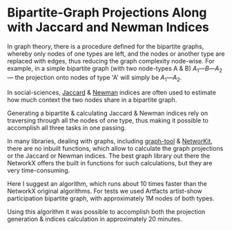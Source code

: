 # Bipartite-Graph Projections Along with Jaccard and Newman Indices

In graph theory, there is a procedure defined for the bipartite graphs, whereby only nodes of one types are left, and the nodes or another type are replaced with edges, thus reducing the graph complexity node-wise. For example, in a simple bipartite graph (with two node-types A & B) $A_1—B—A_2$ — the projection onto nodes of type 'A' will simply be $A_1—A_2$.

In social-sciences, [Jaccard](https://en.wikipedia.org/wiki/Jaccard_index) & [Newman](https://journals.aps.org/pre/abstract/10.1103/PhysRevE.64.016132) indices are often used to estimate how much context the two nodes share in a bipartite graph.

Generating a bipartite & calculating Jaccard & Newman indices rely on traversing through all the nodes of one type, thus making it possible to accomplish all three tasks in one passing.

In many libraries, dealing with graphs, including [graph-tool](https://graph-tool.skewed.de/) & [NetworKit](https://networkit.github.io/), there are no inbuilt functions, which allow to calculate the graph projections or the Jaccard or Newman indices. The best graph library out there the NetworkX offers the built in functions for such calculations, but they are very time-consuming.

Here I suggest an algorithm, which runs about 10 times faster than the NetworkX original algorithms. For tests we used Artfacts artist-show participation bipartite graph, with approximately 1M nodes of both types.

Using this algorithm it was possible to accomplish both the projection generation & indices calculation in approximately 20 minutes.

```python

```